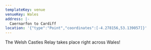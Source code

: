 ```yaml
---
templateKey: venue
venueKey: Wales
address: |-
  Caernarfon to Cardiff
location: '{"type":"Point","coordinates":[-4.278156,53.139057]}'
---
```

The Welsh Castles Relay takes place right across Wales!
